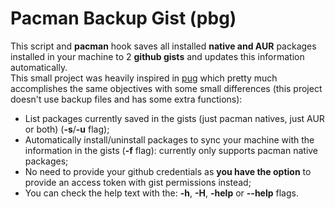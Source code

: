 # Pacman Backup Gist (pbg)

This script and **pacman** hook saves all installed **native and AUR** packages
installed in your machine to 2 **github gists** and updates this information
automatically.  
This small project was heavily inspired in [pug](https://github.com/Ventto/pug) which
pretty much accomplishes the same objectives with some small differences (this project
doesn't use backup files and has some extra functions):

- List packages currently saved in the gists (just pacman natives, just AUR or both)
(**-s**/**-u** flag);  
- Automatically install/uninstall packages to sync your machine with the information
in the gists (**-f** flag): currently only supports pacman native packages;  
- No need to provide your github credentials as **you have the option** to provide
an access token with gist permissions instead;  
- You can check the help text with the: **-h**, **-H**, **-help** or **--help** flags.

